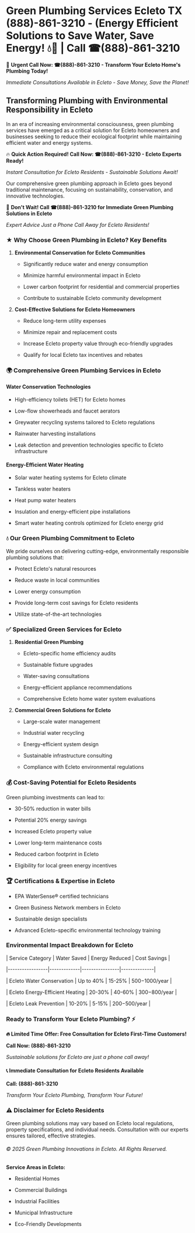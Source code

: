 # Green Plumbing Services Ecleto TX (888)-861-3210 - (Energy Efficient Solutions to Save Water, Save Energy! 💧🌿 | Call ☎(888)-861-3210

🚨 **Urgent Call Now: ☎(888)-861-3210 - Transform Your Ecleto Home's Plumbing Today!**
*Immediate Consultations Available in Ecleto - Save Money, Save the Planet!*

## Transforming Plumbing with Environmental Responsibility in Ecleto

In an era of increasing environmental consciousness, green plumbing services have emerged as a critical solution for Ecleto homeowners and businesses seeking to reduce their ecological footprint while maintaining efficient water and energy systems. 

🔥 **Quick Action Required! Call Now: ☎(888)-861-3210 - Ecleto Experts Ready!**
*Instant Consultation for Ecleto Residents - Sustainable Solutions Await!*

Our comprehensive green plumbing approach in Ecleto goes beyond traditional maintenance, focusing on sustainability, conservation, and innovative technologies.

🚨 **Don't Wait! Call ☎(888)-861-3210 for Immediate Green Plumbing Solutions in Ecleto**
*Expert Advice Just a Phone Call Away for Ecleto Residents!*

### ★ Why Choose Green Plumbing in Ecleto? Key Benefits

1. **Environmental Conservation for Ecleto Communities** 
   - Significantly reduce water and energy consumption
   - Minimize harmful environmental impact in Ecleto
   - Lower carbon footprint for residential and commercial properties
   - Contribute to sustainable Ecleto community development

2. **Cost-Effective Solutions for Ecleto Homeowners** 
   - Reduce long-term utility expenses
   - Minimize repair and replacement costs
   - Increase Ecleto property value through eco-friendly upgrades
   - Qualify for local Ecleto tax incentives and rebates

### 🌍 Comprehensive Green Plumbing Services in Ecleto

#### Water Conservation Technologies
- High-efficiency toilets (HET) for Ecleto homes
- Low-flow showerheads and faucet aerators
- Greywater recycling systems tailored to Ecleto regulations
- Rainwater harvesting installations
- Leak detection and prevention technologies specific to Ecleto infrastructure

#### Energy-Efficient Water Heating
- Solar water heating systems for Ecleto climate
- Tankless water heaters
- Heat pump water heaters
- Insulation and energy-efficient pipe installations
- Smart water heating controls optimized for Ecleto energy grid

### 💧 Our Green Plumbing Commitment to Ecleto

We pride ourselves on delivering cutting-edge, environmentally responsible plumbing solutions that:
- Protect Ecleto's natural resources
- Reduce waste in local communities
- Lower energy consumption
- Provide long-term cost savings for Ecleto residents
- Utilize state-of-the-art technologies

### ✅ Specialized Green Services for Ecleto

1. **Residential Green Plumbing**
   - Ecleto-specific home efficiency audits
   - Sustainable fixture upgrades
   - Water-saving consultations
   - Energy-efficient appliance recommendations
   - Comprehensive Ecleto home water system evaluations

2. **Commercial Green Solutions for Ecleto**
   - Large-scale water management
   - Industrial water recycling
   - Energy-efficient system design
   - Sustainable infrastructure consulting
   - Compliance with Ecleto environmental regulations

### 💰 Cost-Saving Potential for Ecleto Residents

Green plumbing investments can lead to:
- 30-50% reduction in water bills
- Potential 20% energy savings
- Increased Ecleto property value
- Lower long-term maintenance costs
- Reduced carbon footprint in Ecleto
- Eligibility for local green energy incentives

### 🏆 Certifications & Expertise in Ecleto

- EPA WaterSense® certified technicians
- Green Business Network members in Ecleto
- Sustainable design specialists
- Advanced Ecleto-specific environmental technology training

### Environmental Impact Breakdown for Ecleto

| Service Category | Water Saved | Energy Reduced | Cost Savings |
|-----------------|-------------|----------------|--------------|
| Ecleto Water Conservation | Up to 40% | 15-25% | $500-$1000/year |
| Ecleto Energy-Efficient Heating | 20-30% | 40-60% | $300-$800/year |
| Ecleto Leak Prevention | 10-20% | 5-15% | $200-$500/year |

### Ready to Transform Your Ecleto Plumbing? ⚡

**🔥 Limited Time Offer: Free Consultation for Ecleto First-Time Customers!**

**Call Now: (888)-861-3210**
*Sustainable solutions for Ecleto are just a phone call away!*

#### 📞 Immediate Consultation for Ecleto Residents Available

**Call: (888)-861-3210**
*Transform Your Ecleto Plumbing, Transform Your Future!*

### ⚠️ Disclaimer for Ecleto Residents

Green plumbing solutions may vary based on Ecleto local regulations, property specifications, and individual needs. Consultation with our experts ensures tailored, effective strategies.

###### © 2025 Green Plumbing Innovations in Ecleto. All Rights Reserved.

**Service Areas in Ecleto:** 
- Residential Homes
- Commercial Buildings
- Industrial Facilities
- Municipal Infrastructure
- Eco-Friendly Developments
